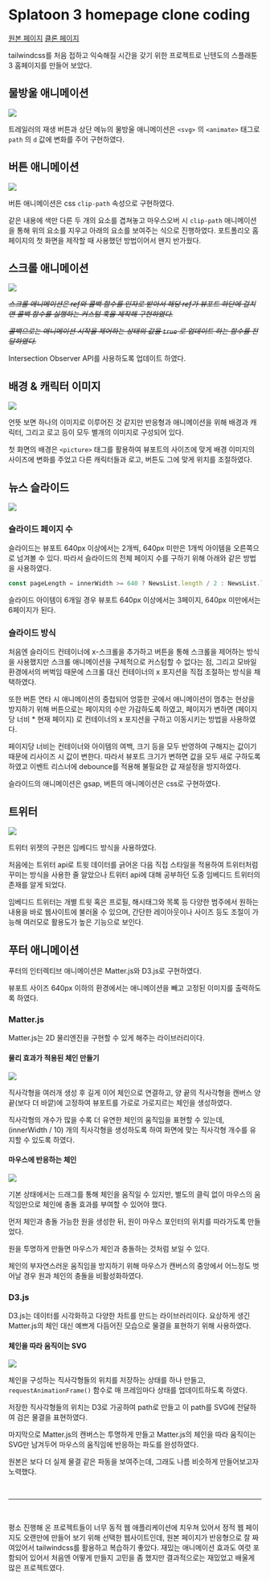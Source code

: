 # **Splatoon 3 homepage clone coding**

<a href="https://splatoon.nintendo.com/">원본 페이지</a>
<a href="https://splatoon3-clone.netlify.app/">클론 페이지</a>

tailwindcss를 처음 접하고 익숙해질 시간을 갖기 위한 프로젝트로 닌텐도의 스플래툰3 홈페이지를 만들어 보았다.

## **물방울 애니메이션**

![](https://velog.velcdn.com/images/drrobot409/post/2f15ecfd-5628-4fa0-8784-e016ce852029/image.gif)

트레일러의 재생 버튼과 상단 메뉴의 물방울 애니메이션은 `<svg>` 의 `<animate>` 태그로 `path` 의 `d` 값에 변화를 주어 구현하였다.

## **버튼 애니메이션**

![](https://velog.velcdn.com/images/drrobot409/post/95e5fc51-c223-4624-9ef5-d3652fd4ef9c/image.gif)

버튼 애니메이션은 css `clip-path` 속성으로 구현하였다.

같은 내용에 색만 다른 두 개의 요소를 겹쳐놓고 마우스오버 시 `clip-path` 애니메이션을 통해 위의 요소를 지우고 아래의 요소를 보여주는 식으로 진행하였다. 포트폴리오 홈페이지의 첫 화면을 제작할 때 사용했던 방법이어서 왠지 반가웠다.

## **스크롤 애니메이션**

![](https://velog.velcdn.com/images/drrobot409/post/b3ff3a77-ea56-4159-8bc8-1913ea2276cf/image.gif)

~~_스크롤 애니메이션은 ref와 콜백 함수를 인자로 받아서 해당 ref가 뷰포트 하단에 걸치면 콜백 함수를 실행하는 커스텀 훅을 제작해 구현하였다._~~

~~_콜백으로는 애니메이션 시작을 제어하는 상태의 값을 `true` 로 업데이트 하는 함수를 전달하였다._~~

Intersection Observer API를 사용하도록 업데이트 하였다.

## **배경 & 캐릭터 이미지**

![](https://velog.velcdn.com/images/drrobot409/post/bd47a146-8333-4d4a-b560-ee64995bccba/image.gif)

언뜻 보면 하나의 이미지로 이루어진 것 같지만 반응형과 애니메이션을 위해 배경과 캐릭터, 그리고 로고 등이 모두 별개의 이미지로 구성되어 있다.

첫 화면의 배경은 `<picture>` 태그를 활용하여 뷰포트의 사이즈에 맞게 배경 이미지의 사이즈에 변화를 주었고 다른 캐릭터들과 로고, 버튼도 그에 맞게 위치를 조절하였다.

## **뉴스 슬라이드**

![](https://velog.velcdn.com/images/drrobot409/post/e8756e27-8809-432e-847c-41117bb2e684/image.gif)

### **슬라이드 페이지 수**

슬라이드는 뷰포트 640px 이상에서는 2개씩, 640px 미만은 1개씩 아이템을 오른쪽으로 넘겨볼 수 있다. 따라서 슬라이드의 전체 페이지 수를 구하기 위해 아래와 같은 방법을 사용하였다.

```js
const pageLength = innerWidth >= 640 ? NewsList.length / 2 : NewsList.length;
```

슬라이드 아이템이 6개일 경우 뷰포트 640px 이상에서는 3페이지, 640px 미만에서는 6페이지가 된다.

### **슬라이드 방식**

처음엔 슬라이드 컨테이너에 x-스크롤을 추가하고 버튼을 통해 스크롤을 제어하는 방식을 사용했지만 스크롤 애니메이션을 구체적으로 커스텀할 수 없다는 점, 그리고 모바일 환경에서의 버벅임 때문에 스크롤 대신 컨테이너의 x 포지션을 직접 조절하는 방식을 채택하였다.

또한 버튼 연타 시 애니메이션의 중첩되어 엉뚱한 곳에서 애니메이션이 멈추는 현상을 방지하기 위해 버튼으로는 페이지의 수만 가감하도록 하였고, 페이지가 변하면 (페이지당 너비 \* 현재 페이지) 로 컨테이너의 x 포지션을 구하고 이동시키는 방법을 사용하였다.

페이지당 너비는 컨테이너와 아이템의 여백, 크기 등을 모두 반영하여 구해지는 값이기 때문에 리사이즈 시 값이 변한다. 따라서 뷰포트 크기가 변하면 값을 모두 새로 구하도록 하였고 이벤트 리스너에 debounce를 적용해 불필요한 값 재설정을 방지하였다.

슬라이드의 애니메이션은 gsap, 버튼의 애니메이션은 css로 구현하였다.

## **트위터**

![](https://velog.velcdn.com/images/drrobot409/post/5567a524-4230-4a80-96e8-ea037824c605/image.gif)

트위터 위젯의 구현은 임베디드 방식을 사용하였다.

처음에는 트위터 api로 트윗 데이터를 긁어온 다음 직접 스타일을 적용하여 트위터처럼 꾸미는 방식을 사용한 줄 알았으나 트위터 api에 대해 공부하던 도중 임베디드 트위터의 존재를 알게 되었다.

임베디드 트위터는 개별 트윗 혹은 프로필, 해시태그와 목록 등 다양한 범주에서 원하는 내용을 바로 웹사이트에 불러올 수 있으며, 간단한 레이아웃이나 사이즈 등도 조절이 가능해 여러모로 활용도가 높은 기능으로 보인다.

## **푸터 애니메이션**

푸터의 인터렉티브 애니메이션은 Matter.js와 D3.js로 구현하였다.

뷰포트 사이즈 640px 이하의 환경에서는 애니메이션을 빼고 고정된 이미지를 출력하도록 하였다.

### **Matter.js**

Matter.js는 2D 물리엔진을 구현할 수 있게 해주는 라이브러리이다.

#### **물리 효과가 적용된 체인 만들기**

![](https://velog.velcdn.com/images/drrobot409/post/e1a6e42b-04ea-48e3-b957-f37bd3462216/image.png)

직사각형을 여러개 생성 후 길게 이어 체인으로 연결하고, 양 끝의 직사각형을 캔버스 양 끝(보다 더 바깥)에 고정하여 뷰포트를 가로로 가로지르는 체인을 생성하였다.

직사각형의 개수가 많을 수록 더 유연한 체인의 움직임을 표현할 수 있는데, (innerWidth / 10) 개의 직사각형을 생성하도록 하여 화면에 맞는 직사각형 개수를 유지할 수 있도록 하였다.

#### **마우스에 반응하는 체인**

![](https://velog.velcdn.com/images/drrobot409/post/43211c7b-31df-4c6e-8990-57766aa42ebe/image.gif)

기본 상태에서는 드래그를 통해 체인을 움직일 수 있지만, 별도의 클릭 없이 마우스의 움직임만으로 체인에 충돌 효과를 부여할 수 있어야 했다.

먼저 체인과 충돌 가능한 원을 생성한 뒤, 원이 마우스 포인터의 위치를 따라가도록 만들었다.

원을 투명하게 만들면 마우스가 체인과 충돌하는 것처럼 보일 수 있다.

체인의 부자연스러운 움직임을 방지하기 위해 마우스가 캔버스의 중앙에서 어느정도 벗어날 경우 원과 체인의 충돌을 비활성화하였다.

### **D3.js**

D3.js는 데이터를 시각화하고 다양한 차트를 만드는 라이브러리이다.
요상하게 생긴 Matter.js의 체인 대신 예쁘게 다듬어진 모습으로 물결을 표현하기 위해 사용하였다.

#### **체인을 따라 움직이는 SVG**

![](https://velog.velcdn.com/images/drrobot409/post/d378dee9-c294-4295-8bf5-7d2318305315/image.gif)

체인을 구성하는 직사각형들의 위치를 저장하는 상태를 하나 만들고, `requestAnimationFrame()` 함수로 매 프레임마다 상태를 업데이트하도록 하였다.

저장한 직사각형들의 위치는 D3로 가공하여 path로 만들고 이 path를 SVG에 전달하여 검은 물결을 표현하였다.

마지막으로 Matter.js의 캔버스는 투명하게 만들고 Matter.js의 체인을 따라 움직이는 SVG만 남겨두어 마우스의 움직임에 반응하는 파도를 완성하였다.

원본은 보다 더 실제 물결 같은 파동을 보여주는데, 그래도 나름 비슷하게 만들어보고자 노력했다.

<br/>

---

<br/>

평소 진행해 온 프로젝트들이 너무 동적 웹 애플리케이션에 치우쳐 있어서 정적 웹 페이지도 오랜만에 만들어 보기 위해 선택한 웹사이트인데, 원본 페이지가 반응형으로 잘 짜여있어서 tailwindcss를 활용하고 복습하기 좋았다. 재밌는 애니메이션 효과도 여럿 포함되어 있어서 처음엔 어떻게 만들지 고민을 좀 했지만 결과적으로는 재밌었고 배울게 많은 프로젝트였다.

